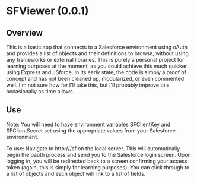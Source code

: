 # SFViewer (0.0.1)

## Overview

This is a basic app that connects to a Salesforce environment using oAuth and provides a list of objects and their definitions to browse, without using any frameworks or external libraries. This is purely a personal project for learning purposes at the moment, as you could achieve this much quicker using Express and JSforce. In its early state, the code is simply a proof of concept and has not been cleaned up, modularized, or even commented well. I'm not sure how far I'll take this, but I'll probably improve this occasionally as time allows.

## Use

Note: You will need to have environment variables SFClientKey and SFClientSecret set using the appropriate values from your Salesforce environment.

To use: Navigate to http://<host>/sf on the local server. This will automatically begin the oauth process and send you to the Salesforce login screen. Upon logging in, you will be redirected back to a screen confirming your access token (again, this is simply for learning purposes). You can click through to a list of objects and each object will link to a list of fields.